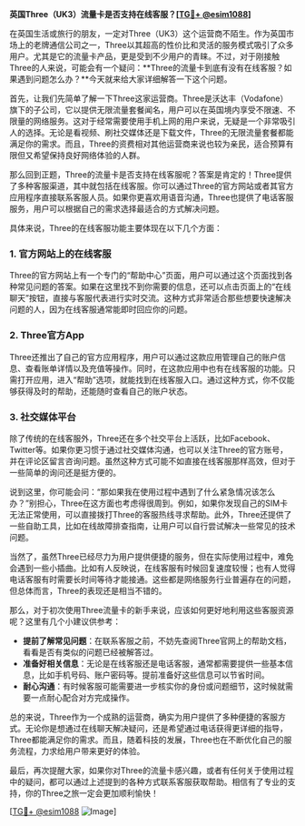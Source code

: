 **英国Three（UK3）流量卡是否支持在线客服？[[TG💪+ @esim1088](https://t.me/s/esim1088)]**

在英国生活或旅行的朋友，一定对Three（UK3）这个运营商不陌生。作为英国市场上的老牌通信公司之一，Three以其超高的性价比和灵活的服务模式吸引了众多用户。尤其是它的流量卡产品，更是受到不少用户的青睐。不过，对于刚接触Three的人来说，可能会有一个疑问：**Three的流量卡到底有没有在线客服？如果遇到问题怎么办？**今天就来给大家详细解答一下这个问题。

首先，让我们先简单了解一下Three这家运营商。Three是沃达丰（Vodafone）旗下的子公司，它以提供无限流量套餐闻名，用户可以在英国境内享受不限速、不限量的网络服务。这对于经常需要使用手机上网的用户来说，无疑是一个非常吸引人的选择。无论是看视频、刷社交媒体还是下载文件，Three的无限流量套餐都能满足你的需求。而且，Three的资费相对其他运营商来说也较为亲民，适合预算有限但又希望保持良好网络体验的人群。

那么回到正题，Three的流量卡是否支持在线客服呢？答案是肯定的！Three提供了多种客服渠道，其中就包括在线客服。你可以通过Three的官方网站或者其官方应用程序直接联系客服人员。如果你更喜欢用语音沟通，Three也提供了电话客服服务，用户可以根据自己的需求选择最适合的方式解决问题。

具体来说，Three的在线客服功能主要体现在以下几个方面：

### **1. 官方网站上的在线客服**
Three的官方网站上有一个专门的“帮助中心”页面，用户可以通过这个页面找到各种常见问题的答案。如果在这里找不到你需要的信息，还可以点击页面上的“在线聊天”按钮，直接与客服代表进行实时交流。这种方式非常适合那些想要快速解决问题的人，因为在线客服通常能即时回应你的问题。

### **2. Three官方App**
Three还推出了自己的官方应用程序，用户可以通过这款应用管理自己的账户信息、查看账单详情以及充值等操作。同时，在这款应用中也有在线客服的功能。只需打开应用，进入“帮助”选项，就能找到在线客服入口。通过这种方式，你不仅能够获得及时的帮助，还能随时查看自己的账户状态。

### **3. 社交媒体平台**
除了传统的在线客服外，Three还在多个社交平台上活跃，比如Facebook、Twitter等。如果你更习惯于通过社交媒体沟通，也可以关注Three的官方账号，并在评论区留言咨询问题。虽然这种方式可能不如直接在线客服那样高效，但对于一些简单的询问还是挺方便的。

说到这里，你可能会问：“那如果我在使用过程中遇到了什么紧急情况该怎么办？”别担心，Three在这方面也考虑得很周到。例如，如果你发现自己的SIM卡无法正常使用，可以直接拨打Three的客服热线寻求帮助。此外，Three还提供了一些自助工具，比如在线故障排查指南，让用户可以自行尝试解决一些常见的技术问题。

当然了，虽然Three已经尽力为用户提供便捷的服务，但在实际使用过程中，难免会遇到一些小插曲。比如有人反映说，在线客服有时候回复速度较慢；也有人觉得电话客服有时需要长时间等待才能接通。这些都是网络服务行业普遍存在的问题，但总体而言，Three的表现还是相当不错的。

那么，对于初次使用Three流量卡的新手来说，应该如何更好地利用这些客服资源呢？这里有几个小建议供参考：

- **提前了解常见问题**：在联系客服之前，不妨先查阅Three官网上的帮助文档，看看是否有类似的问题已经被解答过。
- **准备好相关信息**：无论是在线客服还是电话客服，通常都需要提供一些基本信息，比如手机号码、账户密码等。提前准备好这些信息可以节省时间。
- **耐心沟通**：有时候客服可能需要进一步核实你的身份或问题细节，这时候就需要一点耐心配合对方完成操作。

总的来说，Three作为一个成熟的运营商，确实为用户提供了多种便捷的客服方式。无论你是想通过在线聊天解决疑问，还是希望通过电话获得更详细的指导，Three都能满足你的需求。而且，随着科技的发展，Three也在不断优化自己的服务流程，力求给用户带来更好的体验。

最后，再次提醒大家，如果你对Three的流量卡感兴趣，或者有任何关于使用过程中的疑问，都可以通过上述提到的各种方式联系客服获取帮助。相信有了专业的支持，你的Three之旅一定会更加顺利愉快！

[[TG💪+ @esim1088](https://t.me/s/esim1088) ![Image](https://i.postimg.cc/4NQfJmqS/Snipaste-2025-05-13-00-14-12.png)]
